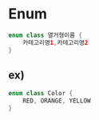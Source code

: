 # Enum

```kotlin
enum class 열거형이름 {
    카테고리명1,카테고리명2
}
```

## ex)

```kotlin
enum class Color {
    RED, ORANGE, YELLOW
}
```